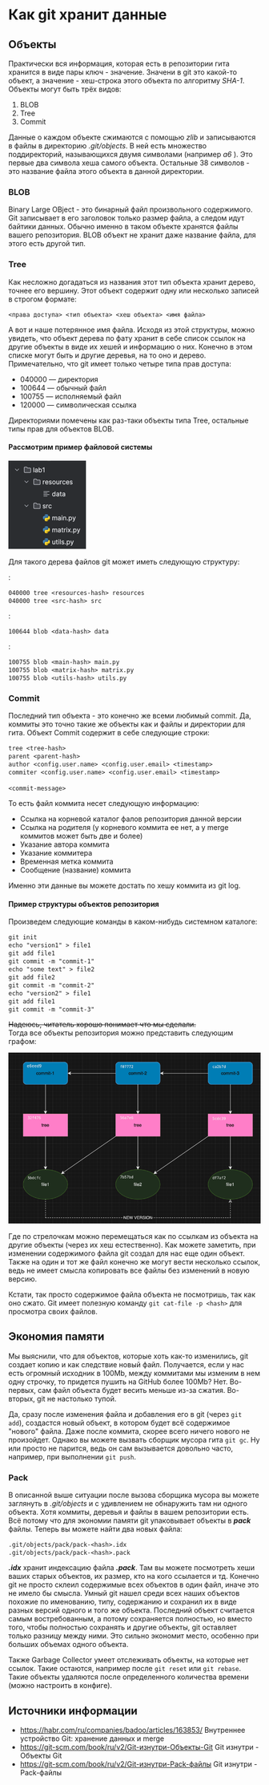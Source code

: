 # Как git хранит данные

## Объекты

Практически вся информация, которая есть в репозитории гита хранится в виде пары ключ - значение.
Значени в git это какой-то объект, а значение - хеш-строка этого объекта по алгоритму *SHA-1*.
Объекты могут быть трёх видов:  
1. BLOB
2. Tree
3. Commit

Данные о каждом объекте сжимаются с помощью _zlib_ и записываются в файлы в директорию *.git/objects*.
В ней есть множество поддиректорий, называющихся двумя символами (например _a6_ ).
Это первые два символа хеша самого объекта. Остальные 38 символов - это название
файла этого объекта в данной директории.

### BLOB

Binary Large OBject - это бинарный файл произвольного содержимого. Git записывает в его заголовок только
размер файла, а следом идут байтики данных. Обычно именно в таком объекте хранятся файлы вашего
репозитория. BLOB объект не хранит даже название файла, для этого есть другой тип.

### Tree

Как несложно догадаться из названия этот тип объекта хранит дерево, точнее его вершину.
Этот объект содержит одну или несколько записей в строгом формате:

```
<права доступа> <тип объекта> <хеш объекта> <имя файла>
```

А вот и наше потерянное имя файла. Исходя из этой структуры, можно увидеть, что объект
дерева по фату хранит в себе список ссылок на другие объекты в виде их хешей и информацию о них.
Конечно в этом списке могут быть и другие деревья, на то оно и дерево.
Примечательно, что git имеет только четыре типа прав доступа:
- 040000 — директория
- 100644 — обычный файл
- 100755 — исполняемый файл
- 120000 — символическая ссылка

Директориями помечены как раз-таки объекты типа Tree, остальные типы прав для объектов BLOB.

#### Рассмотрим пример файловой системы

![img.png](img.png)

Для такого дерева файлов git может иметь следующую структуру:

<lab1-hash>:  
```
040000 tree <resources-hash> resources  
040000 tree <src-hash> src
```

<resources-hash>:  
```
100644 blob <data-hash> data  
```

<src-hash>:
```
100755 blob <main-hash> main.py
100755 blob <matrix-hash> matrix.py  
100755 blob <utils-hash> utils.py  
```

### Commit

Последний тип объекта - это конечно же всеми любимый commit. Да, коммиты это точно такие же
объекты как и файлы и директории для гита. Объект Commit содержит в себе следующие строки:
```
tree <tree-hash>
parent <parent-hash>
author <config.user.name> <config.user.email> <timestamp>
commiter <config.user.name> <config.user.email> <timestamp>

<commit-message>
```

То есть файл коммита несет следующую информацию:
- Ссылка на корневой каталог фалов репозитория данной версии
- Ссылка на родителя (у корневого коммита ее нет, а у merge коммитов может быть две и более)
- Указание автора коммита
- Указание коммитера
- Временная метка коммита
- Сообщение (название) коммита

Именно эти данные вы можете достать по хешу коммита из git log.

#### Пример структуры объектов репозитория
Произведем следующие команды в каком-нибудь системном каталоге:
```
git init
echo "version1" > file1
git add file1
git commit -m "commit-1"
echo "some text" > file2
git add file2
git commit -m "commit-2"
echo "version2" > file1
git add file1
git commit -m "commit-3"
```

~~Надеюсь, читатель хорошо понимает что мы сделали.~~  
Тогда все объекты репозитория можно представить следующим графом:

![img_1.png](img_1.png)

Где по стрелочкам можно перемещаться как по ссылкам из объекта на другие объекты (через их хеш
естественно). Как можете заметить, при изменении содержимого файла git создал для нас еще один объект.
Также на один и тот же файл конечно же могут вести несколько ссылок, ведь не имеет смысла
копировать все файлы без изменений в новую версию.

Кстати, так просто содержимое файла объекта не посмотришь, так как оно сжато. Git имеет
полезную команду ```git cat-file -p <hash>``` для просмотра своих файлов.

## Экономия памяти

Мы выяснили, что для объектов, которые хоть как-то изменились, git создает копию и как следствие
новый файл. Получается, если у нас есть огромный исходник в 100Mb, между коммитами мы
изменим в нем одну строчку, то придется пушить на GitHub более 100Mb? Нет. Во-первых, сам файл объекта
будет весить меньше из-за сжатия. Во-вторых, git не настолько тупой.

Да, сразу после изменения файла и добавления его в git (через ```git add```), создастся новый объект,
в котором будет всё содержимое "нового" файла. Даже после коммита, скорее всего ничего нового
не произойдет. Однако вы можете вызвать сборщик мусора гита ```git gc```. Ну или просто не
парится, ведь он сам вызывается довольно часто, например, при выполнении ```git push```.

### Pack

В описанной выше ситуации после вызова сборщика мусора вы можете заглянуть в _.git/objects_ и
с удивлением не обнаружить там ни одного объекта. Хотя коммиты, деревья и файлы в вашем репозитории
есть. Всё потому что для экономии памяти git упаковывает объекты в ***pack*** файлы.
Теперь вы можете найти два новых файла:
```
.git/objects/pack/pack-<hash>.idx
.git/objects/pack/pack-<hash>.pack
```

***.idx*** хранит индексацию файла ***.pack***. Там вы можете посмотреть хеши ваших старых объектов,
их размер, кто на кого ссылается и тд. Конечно git не просто склеил содержимые всех объектов в
один файл, иначе это не имело бы смысла. Умный git нашел среди всех наших объектов похожие
по именованию, типу, содержанию и сохранил их в виде разных версий одного и того же объекта.
Последний объект считается самым востребованным, а потому сохраняется полностью, но вместо того,
чтобы полностью сохранять и другие объекты, git оставляет только разницу между ними.
Это сильно экономит место, особенно при больших объемах одного объекта.

Также Garbage Collector умеет отслеживать объекты, на которые нет ссылок. Такие остаются,
например после ```git reset``` или ```git rebase```. Такие объекты удаляются после
определенного количества времени (можно настроить в конфиге).

## Источники информации

- <https://habr.com/ru/companies/badoo/articles/163853/> Внутреннее устройство Git: хранение данных и merge
- <https://git-scm.com/book/ru/v2/Git-изнутри-Объекты-Git> Git изнутри - Объекты Git
- <https://git-scm.com/book/ru/v2/Git-изнутри-Pack-файлы> Git изнутри - Pack-файлы
